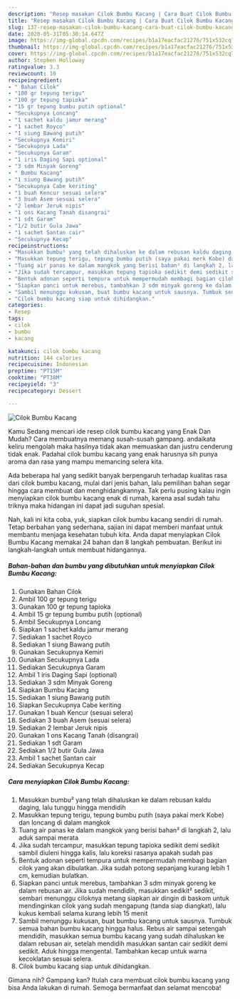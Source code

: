 ```yaml
---
description: "Resep masakan Cilok Bumbu Kacang | Cara Buat Cilok Bumbu Kacang Yang Lezat"
title: "Resep masakan Cilok Bumbu Kacang | Cara Buat Cilok Bumbu Kacang Yang Lezat"
slug: 137-resep-masakan-cilok-bumbu-kacang-cara-buat-cilok-bumbu-kacang-yang-lezat
date: 2020-05-31T05:30:14.647Z
image: https://img-global.cpcdn.com/recipes/b1a17eacfac21276/751x532cq70/cilok-bumbu-kacang-foto-resep-utama.jpg
thumbnail: https://img-global.cpcdn.com/recipes/b1a17eacfac21276/751x532cq70/cilok-bumbu-kacang-foto-resep-utama.jpg
cover: https://img-global.cpcdn.com/recipes/b1a17eacfac21276/751x532cq70/cilok-bumbu-kacang-foto-resep-utama.jpg
author: Stephen Holloway
ratingvalue: 3.3
reviewcount: 10
recipeingredient:
- " Bahan Cilok"
- "100 gr tepung terigu"
- "100 gr tepung tapioka"
- "15 gr tepung bumbu putih optional"
- "Secukupnya Loncang"
- "1 sachet kaldu jamur merang"
- "1 sachet Royco"
- "1 siung Bawang putih"
- "Secukupnya Kemiri"
- "Secukupnya Lada"
- "Secukupnya Garam"
- "1 iris Daging Sapi optional"
- "3 sdm Minyak Goreng"
- " Bumbu Kacang"
- "1 siung Bawang putih"
- "Secukupnya Cabe keriting"
- "1 buah Kencur sesuai selera"
- "3 buah Asem sesuai selera"
- "2 lembar Jeruk nipis"
- "1 ons Kacang Tanah disangrai"
- "1 sdt Garam"
- "1/2 butir Gula Jawa"
- "1 sachet Santan cair"
- "Secukupnya Kecap"
recipeinstructions:
- "Masukkan bumbu² yang telah dihaluskan ke dalam rebusan kaldu daging, lalu tunggu hingga mendidih"
- "Masukkan tepung terigu, tepung bumbu putih (saya pakai merk Kobe) dan loncang di dalam mangkok"
- "Tuang air panas ke dalam mangkok yang berisi bahan² di langkah 2, lalu aduk sampai merata"
- "Jika sudah tercampur, masukkan tepung tapioka sedikit demi sedikit sambil diuleni hingga kalis, lalu koreksi rasanya apakah sudah pas"
- "Bentuk adonan seperti tempura untuk mempermudah membagi bagian cilok yang akan dibulatkan. Jika sudah potong sepanjang kurang lebih 1 cm, kemudian bulatkan."
- "Siapkan panci untuk merebus, tambahkan 3 sdm minyak goreng ke dalam rebusan air. Jika sudah mendidih, masukkan sedikit² sedikit, sembari menunggu ciloknya metang siapkan air dingin di baskom untuk mendinginkan cilok yang sudah mengapung (tanda siap diangkat), lalu kukus kembali selama kurang lebih 15 menit"
- "Sambil menunggu kukusan, buat bumbu kacang untuk sausnya. Tumbuk semua bahan bumbu kacang hingga halus. Rebus air sampai setengah mendidih, masukkan semua bumbu kacang yang sudah dihaluskan ke dalam rebusan air, setelah mendidih masukkan santan cair sedikit demi sedikit. Aduk hingga mengental. Tambahkan kecap untuk warna kecoklatan sesuai selera."
- "Cilok bumbu kacang siap untuk dihidangkan."
categories:
- Resep
tags:
- cilok
- bumbu
- kacang

katakunci: cilok bumbu kacang 
nutrition: 144 calories
recipecuisine: Indonesian
preptime: "PT15M"
cooktime: "PT38M"
recipeyield: "3"
recipecategory: Dessert

---
```



![Cilok Bumbu Kacang](https://img-global.cpcdn.com/recipes/b1a17eacfac21276/751x532cq70/cilok-bumbu-kacang-foto-resep-utama.jpg)

Kamu Sedang mencari ide resep cilok bumbu kacang yang Enak Dan Mudah? Cara membuatnya memang susah-susah gampang. andaikata keliru mengolah maka hasilnya tidak akan memuaskan dan justru cenderung tidak enak. Padahal cilok bumbu kacang yang enak harusnya sih punya aroma dan rasa yang mampu memancing selera kita.



Ada beberapa hal yang sedikit banyak berpengaruh terhadap kualitas rasa dari cilok bumbu kacang, mulai dari jenis bahan, lalu pemilihan bahan segar hingga cara membuat dan menghidangkannya. Tak perlu pusing kalau ingin menyiapkan cilok bumbu kacang enak di rumah, karena asal sudah tahu triknya maka hidangan ini dapat jadi suguhan spesial.


Nah, kali ini kita coba, yuk, siapkan cilok bumbu kacang sendiri di rumah. Tetap berbahan yang sederhana, sajian ini dapat memberi manfaat untuk membantu menjaga kesehatan tubuh kita. Anda dapat menyiapkan Cilok Bumbu Kacang memakai 24 bahan dan 8 langkah pembuatan. Berikut ini langkah-langkah untuk membuat hidangannya.

<!--inarticleads1-->

##### Bahan-bahan dan bumbu yang dibutuhkan untuk menyiapkan Cilok Bumbu Kacang:

1. Gunakan  Bahan Cilok
1. Ambil 100 gr tepung terigu
1. Gunakan 100 gr tepung tapioka
1. Ambil 15 gr tepung bumbu putih (optional)
1. Ambil Secukupnya Loncang
1. Siapkan 1 sachet kaldu jamur merang
1. Sediakan 1 sachet Royco
1. Sediakan 1 siung Bawang putih
1. Gunakan Secukupnya Kemiri
1. Gunakan Secukupnya Lada
1. Sediakan Secukupnya Garam
1. Ambil 1 iris Daging Sapi (optional)
1. Sediakan 3 sdm Minyak Goreng
1. Siapkan  Bumbu Kacang
1. Sediakan 1 siung Bawang putih
1. Siapkan Secukupnya Cabe keriting
1. Gunakan 1 buah Kencur (sesuai selera)
1. Sediakan 3 buah Asem (sesuai selera)
1. Sediakan 2 lembar Jeruk nipis
1. Gunakan 1 ons Kacang Tanah (disangrai)
1. Sediakan 1 sdt Garam
1. Sediakan 1/2 butir Gula Jawa
1. Ambil 1 sachet Santan cair
1. Sediakan Secukupnya Kecap




<!--inarticleads2-->

##### Cara menyiapkan Cilok Bumbu Kacang:

1. Masukkan bumbu² yang telah dihaluskan ke dalam rebusan kaldu daging, lalu tunggu hingga mendidih
1. Masukkan tepung terigu, tepung bumbu putih (saya pakai merk Kobe) dan loncang di dalam mangkok
1. Tuang air panas ke dalam mangkok yang berisi bahan² di langkah 2, lalu aduk sampai merata
1. Jika sudah tercampur, masukkan tepung tapioka sedikit demi sedikit sambil diuleni hingga kalis, lalu koreksi rasanya apakah sudah pas
1. Bentuk adonan seperti tempura untuk mempermudah membagi bagian cilok yang akan dibulatkan. Jika sudah potong sepanjang kurang lebih 1 cm, kemudian bulatkan.
1. Siapkan panci untuk merebus, tambahkan 3 sdm minyak goreng ke dalam rebusan air. Jika sudah mendidih, masukkan sedikit² sedikit, sembari menunggu ciloknya metang siapkan air dingin di baskom untuk mendinginkan cilok yang sudah mengapung (tanda siap diangkat), lalu kukus kembali selama kurang lebih 15 menit
1. Sambil menunggu kukusan, buat bumbu kacang untuk sausnya. Tumbuk semua bahan bumbu kacang hingga halus. Rebus air sampai setengah mendidih, masukkan semua bumbu kacang yang sudah dihaluskan ke dalam rebusan air, setelah mendidih masukkan santan cair sedikit demi sedikit. Aduk hingga mengental. Tambahkan kecap untuk warna kecoklatan sesuai selera.
1. Cilok bumbu kacang siap untuk dihidangkan.




Gimana nih? Gampang kan? Itulah cara membuat cilok bumbu kacang yang bisa Anda lakukan di rumah. Semoga bermanfaat dan selamat mencoba!
